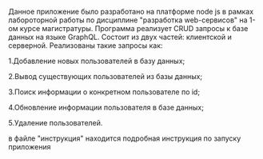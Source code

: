 Данное приложение было разработано на платформе node js в рамках лабороторной работы по дисциплине "разработка web-сервисов" на 1-ом курсе магистратуры. Программа реализует CRUD запросы к базе данных на языке GraphQL. Состоит из двух частей: клиентской и серверной. Реализованы такие запросы как:

1.Добавление новых пользователей в базу данных;

2.Вывод существующих пользователей из базы данных;

3.Поиск информации о конкретном пользователе по id;

4.Обновление информации пользователя в базе данных;

5.Удаление пользователей.

в файле "инструкция" находится подробная инструкция по запуску приложения

